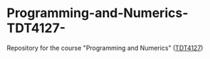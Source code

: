 # Programming-and-Numerics-TDT4127-
Repository for the course "Programming and Numerics" ([TDT4127](https://www.ntnu.no/studier/emner/TDT4127#tab=omEmnet))


